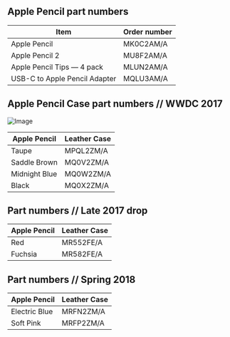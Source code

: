 ## Apple Pencil part numbers

| Item                          | Order number |
| ----------------------------- | ------------ |
| Apple Pencil                  | MK0C2AM/A    |
| Apple Pencil 2                | MU8F2AM/A    |
| Apple Pencil Tips — 4 pack    | MLUN2AM/A    |
| USB-C to Apple Pencil Adapter | MQLU3AM/A    |

## Apple Pencil Case part numbers // WWDC 2017

![Image](/assets/2017-pencil.jpg)

| Apple Pencil  | Leather Case |
| ------------- | ------------ |
| Taupe         | MPQL2ZM/A    |
| Saddle Brown  | MQ0V2ZM/A    |
| Midnight Blue | MQ0W2ZM/A    |
| Black         | MQ0X2ZM/A    |

## Part numbers // Late 2017 drop

| Apple Pencil | Leather Case |
| ------------ | ------------ |
| Red          | MR552FE/A    |
| Fuchsia      | MR582FE/A    |

## Part numbers // Spring 2018

| Apple Pencil  | Leather Case |
| ------------- | ------------ |
| Electric Blue | MRFN2ZM/A    |
| Soft Pink     | MRFP2ZM/A    |

